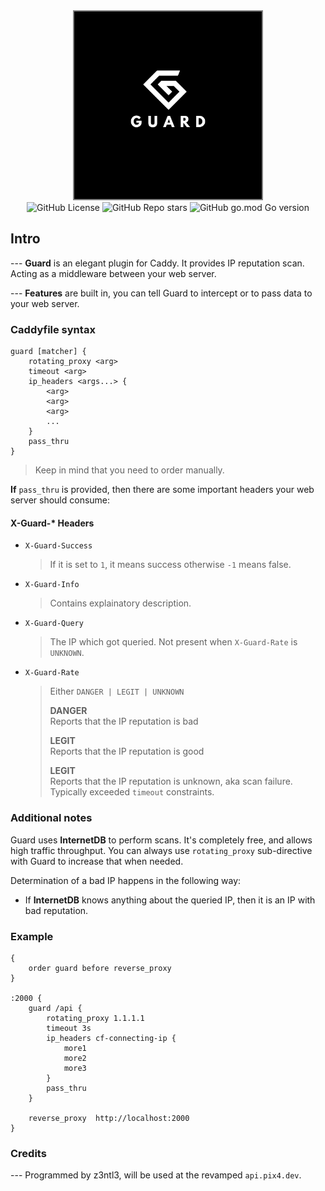 <!-- header -->

<div align="center">   
    <div>
        <img src="/img/logo.png" width=300 style="border: 2px solid grey;"><br>
         <div>
                <img alt="GitHub License" src="https://img.shields.io/github/license/z3ntl3/caddyguard" >
                <img alt="GitHub Repo stars" src="https://img.shields.io/github/stars/z3ntl3/caddyguard">
                <img alt="GitHub go.mod Go version" src="https://img.shields.io/github/go-mod/go-version/z3ntl3/caddyguard">
        </div>
    </div>
</div>

## Intro
--- **Guard** is an elegant plugin for Caddy. It provides IP reputation scan. Acting as a middleware between your web server.

--- **Features** are built in, you can tell Guard to intercept or to pass data to your web server.



### Caddyfile syntax
```caddy
guard [matcher] {
    rotating_proxy <arg>
    timeout <arg>
    ip_headers <args...> {
        <arg> 
        <arg>
        <arg>
        ...
    }
    pass_thru 
}
```
> Keep in mind that you need to order manually.

**If** ``pass_thru`` is provided, then there are some important headers your web server should consume:

#### X-Guard-* Headers
  - ``X-Guard-Success`` 
    > If it is set to ``1``, it means success otherwise ``-1`` means false.
  - ``X-Guard-Info``
    > Contains explainatory description.
  - ``X-Guard-Query``
    > The IP which got queried. Not present when ``X-Guard-Rate`` is ``UNKNOWN``.
  - ``X-Guard-Rate`` 
    > Either ``DANGER | LEGIT | UNKNOWN``
    > 
    > **DANGER**<br>
    > Reports that the IP reputation is bad
    >
    > **LEGIT**<br>
    > Reports that the IP reputation is good
    >
    > **LEGIT**<br>
    > Reports that the IP reputation is unknown, aka scan failure. Typically exceeded ``timeout`` constraints.


### Additional notes
Guard uses **InternetDB** to perform scans. It's completely free, and allows high traffic throughput. You can always use ``rotating_proxy`` sub-directive with Guard to increase that when needed.

Determination of a bad IP happens in the following way:
 - If **InternetDB** knows anything about the queried IP, then it is an IP with bad reputation.

### Example
```caddy
{
	order guard before reverse_proxy
}

:2000 {
	guard /api {
		rotating_proxy 1.1.1.1 
		timeout 3s 
		ip_headers cf-connecting-ip {
			more1
			more2
			more3
		}
		pass_thru 
	}

	reverse_proxy  http://localhost:2000
}
```

### Credits
--- Programmed by z3ntl3, will be used at the revamped ``api.pix4.dev``.
